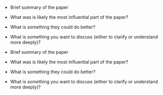 - Brief summary of the paper
- What was is likely the most influential part of the paper?
- What is something they could do better?
- What is something you want to discuss (either to clarify or understand more deeply)?

- Brief summary of the paper
    
- What was is likely the most influential part of the paper?
    
- What is something they could do better?
    
- What is something you want to discuss (either to clarify or understand more deeply)?